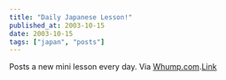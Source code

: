 ```yaml
---
title: "Daily Japanese Lesson!"
published_at: 2003-10-15
date: 2003-10-15
tags: ["japan", "posts"]
---
```

Posts a new mini lesson every day. Via [Whump.com](http://www.whump.com/moreLikeThis/link/03675).[Link](http://weblog.randomchaos.com/japanese.php)